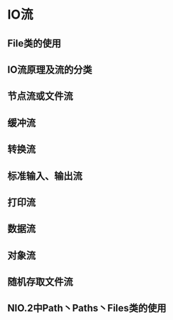 # IO流

## File类的使用

## IO流原理及流的分类

## 节点流或文件流

## 缓冲流

## 转换流

## 标准输入、输出流

## 打印流

## 数据流

## 对象流

## 随机存取文件流

## NIO.2中Path丶Paths丶Files类的使用

